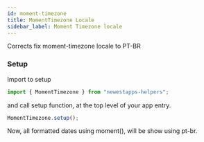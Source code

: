 ```yaml
---
id: moment-timezone
title: MomentTimezone Locale
sidebar_label: Moment Timezone locale
---
```


Corrects fix moment-timezone locale to PT-BR

### Setup

Import to setup

```jsx
import { MomentTimezone } from "newestapps-helpers";
```

and call setup function, at the top level of your app entry.

```jsx
MomentTimezone.setup();
```

Now, all formatted dates using moment(), will be show using pt-br.
